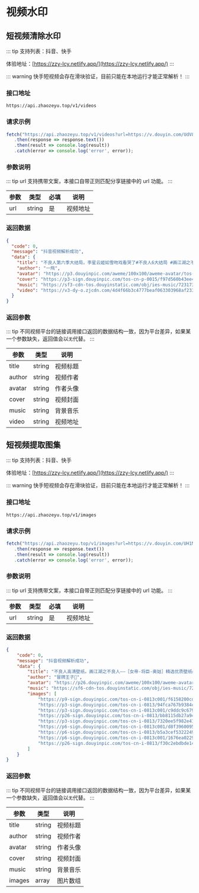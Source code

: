 # 视频水印

## 短视频清除水印

::: tip
支持列表：抖音、快手

体验地址：[https://zzy-lcy.netlify.app/](https://zzy-lcy.netlify.app/)
:::

::: warning
快手短视频会存在滑块验证，目前只能在本地运行才能正常解析！
:::

### 接口地址

```text
https://api.zhaozeyu.top/v1/videos
```

### 请求示例

```javascript
fetch("https://api.zhaozeyu.top/v1/videos?url=https://v.douyin.com/UdV8ydj", requestOptions)
   .then(response => response.text())
   .then(result => console.log(result))
   .catch(error => console.log('error', error));
```

### 参数说明

::: tip
url 支持携带文案，本接口自带正则匹配分享链接中的 url 功能。
:::

| 参数  | 类型     | 必填 | 说明   |
|-----|--------|----|------|
| url | string | 是  | 视频地址 |

### 返回数据

```json
{
  "code": 0,
  "message": "抖音视频解析成功",
  "data": {
    "title": "不良人第六季大结局，李星云姬如雪吻戏看哭了#不良人6大结局 #画江湖之不良人",
    "author": "一飛",
    "avatar": "https://p3.douyinpic.com/aweme/100x100/aweme-avatar/tos-cn-avt-0015_28a15e1b5e4b71e3cfc1b13522cdf261.webp?from=116350172",
    "cover": "https://p3-sign.douyinpic.com/tos-cn-p-0015/f97d560b43ee486ab7bdbc8e9090dc2d_1683770500~tplv-dy-360p.webp?x-expires=1685790000&x-signature=SdZSDfN4VnnWJ1%2B8e00DCHEBato%3D&from=3213915784&se=false&biz_tag=feed_cover&l=20230520192201D51A35991B2B407A357D",
    "music": "https://sf3-cdn-tos.douyinstatic.com/obj/ies-music/7231739219692112701.mp3",
    "video": "https://v3-dy-o.zjcdn.com/4d4f66b3c4777beaf063303968af2330/6468bb96/video/tos/cn/tos-cn-ve-15c001-alinc2/oQyQCjcjbB9IiAfeLABEKtUQELADgONZ9YTzhz/?a=1128&ch=26&cr=3&dr=0&lr=all&cd=0%7C0%7C0%7C3&cv=1&br=759&bt=759&cs=2&ds=6&ft=F-_ezGTe0BN16UvjVQ7MAKK7usixsGaUaglc&mime_type=video_mp4&qs=11&rc=OGY0OjU1ZWY4Njs1PDg5aUBpandmbGU6Zmc3azMzNGkzM0BgMi82Li1jXi8xLTVhMGM1YSNtMGRlcjRnbGJgLS1kLS9zcw%3D%3D&l=20230520192201D51A35991B2B407A357D&btag=e000a0000&cc=1f"
  }
}
```

### 返回参数

::: tip
不同视频平台的链接调用接口返回的数据结构一致，因为平台差异，如果某一个参数缺失，返回值会以`无`代替。
:::

| 参数     | 类型     | 说明   |
|--------|--------|------|
| title  | string | 视频标题 |
| author | string | 视频作者 |
| avatar | string | 作者头像 |
| cover  | string | 视频封面 |
| music  | string | 背景音乐 |
| video  | string | 视频地址 |

## 短视频提取图集

::: tip
支持列表：抖音、快手

体验地址：[https://zzy-lcy.netlify.app/](https://zzy-lcy.netlify.app/)
:::

::: warning
快手短视频会存在滑块验证，目前只能在本地运行才能正常解析！
:::

### 接口地址

```text
https://api.zhaozeyu.top/v1/images
```

### 请求示例

```javascript
fetch("https://api.zhaozeyu.top/v1/images?url=https://v.douyin.com/UH1M8PD", requestOptions)
   .then(response => response.text())
   .then(result => console.log(result))
   .catch(error => console.log('error', error));
```

### 参数说明

::: tip
url 支持携带文案，本接口自带正则匹配分享链接中的 url 功能。
:::

| 参数  | 类型     | 必填 | 说明   |
|-----|--------|----|------|
| url | string | 是  | 视频地址 |

### 返回数据

```json
{
    "code": 0,
    "message": "抖音视频解析成功",
    "data": {
        "title": "不良人高清壁纸。画江湖之不良人——［女帝-将臣-奥姑］精选优质壁纸#不良人李星云成为造局人 #高清壁纸 #国漫崛起 #图文伙伴计划 #不良人女帝",
        "author": "冒牌王子🤴",
        "avatar": "https://p26.douyinpic.com/aweme/100x100/aweme-avatar/tos-cn-i-0813_d4b754e790c74554b8149b37029db58a.webp?from=116350172",
        "music": "https://sf6-cdn-tos.douyinstatic.com/obj/ies-music/7214342729461959483.mp3",
        "images": [
            "https://p9-sign.douyinpic.com/tos-cn-i-0813c001/f6158200cd734120b0f4e3a3baaa13e5~tplv-dy-aweme-images:q75.webp?x-expires=1686679200&x-signature=6fmHdMdcZSRTNdLm%2BLpSSXvYB%2Bg%3D&from=3213915784&s=PackSourceEnum_AWEME_DETAIL&se=false&biz_tag=aweme_images&l=20230531020103ABBC96BBE7A916279A19",
            "https://p3-sign.douyinpic.com/tos-cn-i-0813/94fca767b9384c43965a6c61287a25b0~tplv-dy-aweme-images:q75.webp?x-expires=1686679200&x-signature=47hPLky%2Be3RhdraZ7gZ93mAJLug%3D&from=3213915784&s=PackSourceEnum_AWEME_DETAIL&se=false&biz_tag=aweme_images&l=20230531020103ABBC96BBE7A916279A19",
            "https://p3-sign.douyinpic.com/tos-cn-i-0813c001/c9ddc9c679b347dda88d4dc588621790~tplv-dy-aweme-images:q75.webp?x-expires=1686679200&x-signature=%2Bqz1%2Fqaf8kf5x4AVecAmViaSPOE%3D&from=3213915784&s=PackSourceEnum_AWEME_DETAIL&se=false&biz_tag=aweme_images&l=20230531020103ABBC96BBE7A916279A19",
            "https://p26-sign.douyinpic.com/tos-cn-i-0813/bb8115db27a94c1f9402c94cc1eb39d9~tplv-dy-aweme-images:q75.webp?x-expires=1686679200&x-signature=ZvIgP1%2FlRv13LQXsKsoAgo%2F%2FIn4%3D&from=3213915784&s=PackSourceEnum_AWEME_DETAIL&se=false&biz_tag=aweme_images&l=20230531020103ABBC96BBE7A916279A19",
            "https://p3-sign.douyinpic.com/tos-cn-i-0813/7320ee5f982e41fab32c3f2c1ce076b5~tplv-dy-aweme-images:q75.webp?x-expires=1686679200&x-signature=bLOfoVEJAVxeA7B3ccsJfb96F5I%3D&from=3213915784&s=PackSourceEnum_AWEME_DETAIL&se=false&biz_tag=aweme_images&l=20230531020103ABBC96BBE7A916279A19",
            "https://p6-sign.douyinpic.com/tos-cn-i-0813c001/d8f3960095e14782905ec163fa299695~tplv-dy-aweme-images:q75.webp?x-expires=1686679200&x-signature=uCAU3Ba79tp%2F2YqR8amU6OjGHMQ%3D&from=3213915784&s=PackSourceEnum_AWEME_DETAIL&se=false&biz_tag=aweme_images&l=20230531020103ABBC96BBE7A916279A19",
            "https://p6-sign.douyinpic.com/tos-cn-i-0813/b5a3cef5322249a18eec5d966f90465e~tplv-dy-aweme-images:q75.webp?x-expires=1686679200&x-signature=koroTNFIX7Kx3bTYN6o4A%2BP52cQ%3D&from=3213915784&s=PackSourceEnum_AWEME_DETAIL&se=false&biz_tag=aweme_images&l=20230531020103ABBC96BBE7A916279A19",
            "https://p6-sign.douyinpic.com/tos-cn-i-0813c001/1676ea0229e7420d9f791b4fb7b6ec65~tplv-dy-aweme-images:q75.webp?x-expires=1686679200&x-signature=cNz0ART2cs1nUBOQ%2BPq9p4xizvk%3D&from=3213915784&s=PackSourceEnum_AWEME_DETAIL&se=false&biz_tag=aweme_images&l=20230531020103ABBC96BBE7A916279A19",
            "https://p26-sign.douyinpic.com/tos-cn-i-0813/f30c2ebdbde144f19f07f3124cd1c564~tplv-dy-aweme-images:q75.webp?x-expires=1686679200&x-signature=liPv6RySbkG2SO1kqIPxm2oC8vA%3D&from=3213915784&s=PackSourceEnum_AWEME_DETAIL&se=false&biz_tag=aweme_images&l=20230531020103ABBC96BBE7A916279A19"
        ]
    }
}
```

### 返回参数

::: tip
不同视频平台的链接调用接口返回的数据结构一致，因为平台差异，如果某一个参数缺失，返回值会以`无`代替。
:::

| 参数     | 类型     | 说明   |
|--------|--------|------|
| title  | string | 视频标题 |
| author | string | 视频作者 |
| avatar | string | 作者头像 |
| cover  | string | 视频封面 |
| music  | string | 背景音乐 |
| images | array  | 图片数组 |